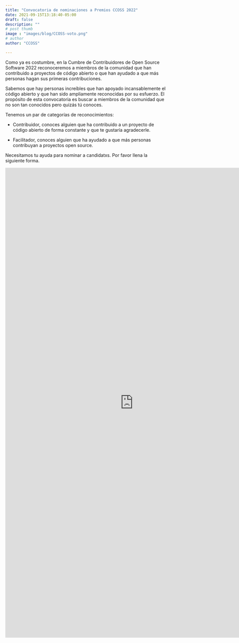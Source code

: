 ```yaml
---
title: "Convocatoria de nominaciones a Premios CCOSS 2022"
date: 2021-09-15T13:18:40-05:00
draft: false
description: ""
# post thumb
image : "images/blog/CCOSS-voto.png"
# author
author: "CCOSS" 

---
```



Como ya es costumbre, en la Cumbre de Contribuidores de Open Source Software 2022 reconoceremos a miembros de la comunidad que han contribuido a proyectos de código abierto o que han ayudado a que más personas hagan sus primeras contribuciones. 

Sabemos que hay personas increíbles que han apoyado incansablemente el código abierto y que han sido ampliamente reconocidas por su esfuerzo. El propósito de esta convocatoria es buscar a miembros de la comunidad que no son tan conocidos pero quizás tú conoces.

Tenemos un par de categorías de reconocimientos:

* Contribuidor, conoces alguien que ha contribuido a un proyecto de código abierto de forma constante y que te gustaría agradecerle. 

* Facilitador, conoces alguien que ha ayudado a que más personas contribuyan a proyectos open source.


Necesitamos tu ayuda para nominar a candidatxs. Por favor llena la siguiente forma.

<iframe src="https://docs.google.com/forms/d/e/1FAIpQLSc4-sGAFiAkT1nP9RQkDQmDtL6mIaykDKMwVhjmki-Xtp-bug/viewform?embedded=true" width="800" height="1472" frameborder="0" marginheight="0" marginwidth="0">Loading…</iframe>




